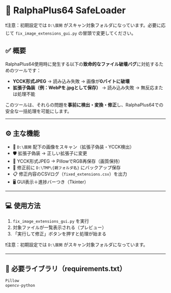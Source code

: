 # 🧯 RalphaPlus64 SafeLoader
❗注意：初期設定では `D:\展開` がスキャン対象フォルダになっています。必要に応じて `fix_image_extensions_gui.py` の冒頭で変更してください。
## ✅ 概要

RalphaPlus64使用時に発生する以下の**致命的なファイル破壊バグ**に対処するためのツールです：

- **YCCK形式JPEG** → 読み込み失敗 → 画像が**0バイトに破壊**
- **拡張子偽装（例：WebPを.jpgとして保存）** → 読み込み失敗 → 無反応または処理不能

このツールは、それらの問題を**事前に検出・変換・修正**し、RalphaPlus64での安全な一括処理を可能にします。

---

## ⚙️ 主な機能

- 📂 `D:\展開` 配下の画像をスキャン（拡張子偽装・YCCK検出）
- 🛡 拡張子偽装 → 正しい拡張子に変更
- 🎨 YCCK形式JPEG → PillowでRGB再保存（画質保持）
- 💾 修正前に `D:\TMP\{親フォルダ名}` にバックアップ保存
- 📋 修正内容のCSVログ（`fixed_extensions.csv`）を出力
- 🖥 GUI表示＋進捗バーつき（Tkinter）

---

## 💻 使用方法

1. `fix_image_extensions_gui.py` を実行
2. 対象ファイルが一覧表示される（プレビュー）
3. 「実行して修正」ボタンを押すと処理が始まる

❗注意：初期設定では `D:\展開` がスキャン対象フォルダになっています。

---

## 🔧 必要ライブラリ（requirements.txt）

```txt
Pillow
opencv-python
